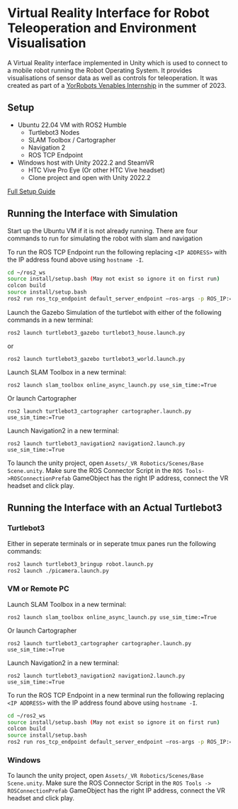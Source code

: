# Virtual Reality Interface for Robot Teleoperation and Environment Visualisation
A Virtual Reality interface implemented in Unity which is used to connect to a mobile robot running the Robot Operating System. 
It provides visualisations of sensor data as well as controls for teleoperation. It was created as part of a 
[YorRobots Venables Internship](https://www.york.ac.uk/yorrobots/news-events/news/2023/venables-internships-2023/) in the summer of 2023.

## Setup
- Ubuntu 22.04 VM with ROS2 Humble
    - Turtlebot3 Nodes
    - SLAM Toolbox / Cartographer
    - Navigation 2
    - ROS TCP Endpoint
- Windows host with Unity 2022.2 and SteamVR
    - HTC Vive Pro Eye (Or other HTC Vive headset)
    - Clone project and open with Unity 2022.2

[Full Setup Guide](https://github.com/alistairfoggin/YorRobotsVR/wiki/Setup)

## Running the Interface with Simulation
Start up the Ubuntu VM if it is not already running.
There are four commands to run for simulating the robot with slam and navigation

To run the ROS TCP Endpoint run the following replacing `<IP ADDRESS>` with the IP address found above using `hostname -I`.
```sh
cd ~/ros2_ws
source install/setup.bash (May not exist so ignore it on first run)
colcon build
source install/setup.bash
ros2 run ros_tcp_endpoint default_server_endpoint –ros-args -p ROS_IP:=<IP ADDRESS>
```

Launch the Gazebo Simulation of the turtlebot with either of the following commands in a new terminal:
```
ros2 launch turtlebot3_gazebo turtlebot3_house.launch.py
```
or
```
ros2 launch turtlebot3_gazebo turtlebot3_world.launch.py
```

Launch SLAM Toolbox in a new terminal:
```
ros2 launch slam_toolbox online_async_launch.py use_sim_time:=True
```
Or launch Cartographer
```
ros2 launch turtlebot3_cartographer cartographer.launch.py use_sim_time:=True
```

Launch Navigation2 in a new terminal:
```
ros2 launch turtlebot3_navigation2 navigation2.launch.py use_sim_time:=True
```

To launch the unity project, open `Assets/_VR Robotics/Scenes/Base Scene.unity`. Make sure the ROS Connector Script in the `ROS Tools->ROSConnectionPrefab` GameObject has the right IP address, connect the VR headset and click play.

## Running the Interface with an Actual Turtlebot3
### Turtlebot3 
Either in seperate terminals or in seperate tmux panes run the following commands:
```sh
ros2 launch turtlebot3_bringup robot.launch.py
ros2 launch ./picamera.launch.py
```
### VM or Remote PC
Launch SLAM Toolbox in a new terminal:
```
ros2 launch slam_toolbox online_async_launch.py use_sim_time:=True
```
Or launch Cartographer
```
ros2 launch turtlebot3_cartographer cartographer.launch.py use_sim_time:=True
```

Launch Navigation2 in a new terminal:
```
ros2 launch turtlebot3_navigation2 navigation2.launch.py use_sim_time:=True
```

To run the ROS TCP Endpoint in a new terminal run the following replacing `<IP ADDRESS>` with the IP address found above using `hostname -I`.
```sh
cd ~/ros2_ws
source install/setup.bash (May not exist so ignore it on first run)
colcon build
source install/setup.bash
ros2 run ros_tcp_endpoint default_server_endpoint –ros-args -p ROS_IP:=<IP ADDRESS>
```
### Windows
To launch the unity project, open `Assets/_VR Robotics/Scenes/Base Scene.unity`. Make sure the ROS Connector Script in the `ROS Tools -> ROSConnectionPrefab` GameObject has the right IP address, connect the VR headset and click play.
